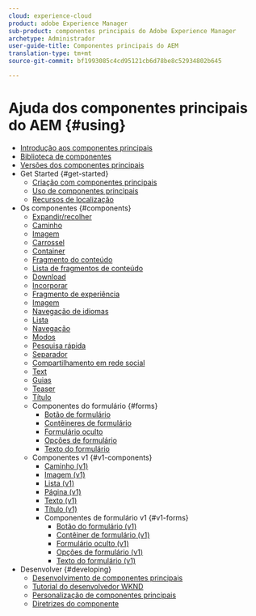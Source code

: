 ```yaml
---
cloud: experience-cloud
product: adobe Experience Manager
sub-product: componentes principais do Adobe Experience Manager
archetype: Administrador
user-guide-title: Componentes principais do AEM
translation-type: tm+mt
source-git-commit: bf1993085c4cd95121cb6d78be8c52934802b645

---
```



# Ajuda dos componentes principais do AEM {#using}

+ [Introdução aos componentes principais](introduction.md)
+ [Biblioteca de componentes](http://opensource.adobe.com/aem-core-wcm-components/library.html)
+ [Versões dos componentes principais](versions.md)
+ Get Started {#get-started}
   + [Criação com componentes principais](authoring.md)
   + [Uso de componentes principais](using.md)
   + [Recursos de localização](localization.md)
+ Os componentes {#components}
   + [Expandir/recolher](accordion.md)
   + [Caminho](breadcrumb.md)
   + [Imagem](button.md)
   + [Carrossel](carousel.md)
   + [Container](container.md)
   + [Fragmento do conteúdo](content-fragment-component.md)
   + [Lista de fragmentos de conteúdo](content-fragment-list.md)
   + [Download](download.md)
   + [Incorporar](embed.md)
   + [Fragmento de experiência](experience-fragment.md)
   + [Imagem](image.md)
   + [Navegação de idiomas](language-navigation.md)
   + [Lista](list.md)
   + [Navegação](navigation.md)
   + [Modos](page.md)
   + [Pesquisa rápida](quick-search.md)
   + [Separador](separator.md)
   + [Compartilhamento em rede social](sharing.md)
   + [Text](text.md)
   + [Guias](tabs.md)
   + [Teaser](teaser.md)
   + [Título](title.md)
   + Componentes do formulário {#forms}
      + [Botão de formulário](form-button.md)
      + [Contêineres de formulário](form-container.md)
      + [Formulário oculto](form-hidden.md)
      + [Opções de formulário](form-options.md)
      + [Texto do formulário](form-text.md)
   + Componentes v1 {#v1-components}
      + [Caminho (v1)](breadcrumb-v1.md)
      + [Imagem (v1)](image-v1.md)
      + [Lista (v1)](list-v1.md)
      + [Página (v1)](page-v1.md)
      + [Texto (v1)](text-v1.md)
      + [Título (v1)](title-v1.md)
      + Componentes de formulário v1 {#v1-forms}
         + [Botão do formulário (v1)](form-button-v1.md)
         + [Contêiner de formulário (v1)](form-container-v1.md)
         + [Formulário oculto (v1)](form-hidden-v1.md)
         + [Opções de formulário (v1)](form-options-v1.md)
         + [Texto do formulário (v1)](form-text-v1.md)
+ Desenvolver {#developing}
   + [Desenvolvimento de componentes principais](developing.md)
   + [Tutorial do desenvolvedor WKND](https://helpx.adobe.com/experience-manager/6-5/sites/developing/using/getting-started.html)
   + [Personalização de componentes principais](customizing.md)
   + [Diretrizes do componente](guidelines.md)
